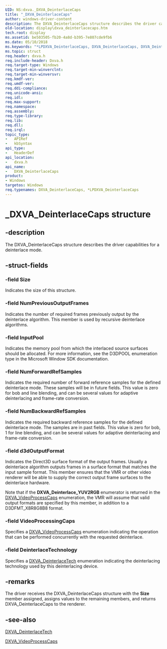 ```yaml
---
UID: NS:dxva._DXVA_DeinterlaceCaps
title: "_DXVA_DeinterlaceCaps"
author: windows-driver-content
description: The DXVA_DeinterlaceCaps structure describes the driver capabilities for a deinterlace mode.
old-location: display\dxva_deinterlacecaps.htm
tech.root: display
ms.assetid: be503505-fb20-4a8d-b395-7e807cde9fb6
ms.date: 05/10/2018
ms.keywords: "*LPDXVA_DeinterlaceCaps, DXVA_DeinterlaceCaps, DXVA_DeinterlaceCaps structure [Display Devices], LPDXVA_DeinterlaceCaps, LPDXVA_DeinterlaceCaps structure pointer [Display Devices], _DXVA_DeinterlaceCaps, display.dxva_deinterlacecaps, dxva/DXVA_DeinterlaceCaps, dxva/LPDXVA_DeinterlaceCaps, dxvaref_daa1a58d-aec2-4370-9baa-7a3b8cbcacf8.xml"
ms.topic: struct
req.header: dxva.h
req.include-header: Dxva.h
req.target-type: Windows
req.target-min-winverclnt: 
req.target-min-winversvr: 
req.kmdf-ver: 
req.umdf-ver: 
req.ddi-compliance: 
req.unicode-ansi: 
req.idl: 
req.max-support: 
req.namespace: 
req.assembly: 
req.type-library: 
req.lib: 
req.dll: 
req.irql: 
topic_type:
-	APIRef
-	kbSyntax
api_type:
-	HeaderDef
api_location:
-	dxva.h
api_name:
-	DXVA_DeinterlaceCaps
product:
- Windows
targetos: Windows
req.typenames: DXVA_DeinterlaceCaps, *LPDXVA_DeinterlaceCaps
---
```


# _DXVA_DeinterlaceCaps structure


## -description


The DXVA_DeinterlaceCaps structure describes the driver capabilities for a deinterlace mode.


## -struct-fields




### -field Size

Indicates the size of this structure.


### -field NumPreviousOutputFrames

Indicates the number of required frames previously output by the deinterlace algorithm. This member is used by recursive deinterlace algorithms.


### -field InputPool

Indicates the memory pool from which the interlaced source surfaces should be allocated. For more information, see the D3DPOOL enumeration type in the Microsoft Window SDK documentation. 


### -field NumForwardRefSamples

Indicates the required number of forward reference samples for the defined deinterlace mode. These samples will be in future fields. This value is zero for bob and line blending, and can be several values for adaptive deinterlacing and frame-rate conversion.


### -field NumBackwardRefSamples

Indicates the required backward reference samples for the defined deinterlace mode. The samples are in past fields. This value is zero for bob, 1 for line blending, and can be several values for adaptive deinterlacing and frame-rate conversion.


### -field d3dOutputFormat

Indicates the Direct3D surface format of the output frames. Usually a deinterlace algorithm outputs frames in a surface format that matches the input sample format. This member ensures that the VMR or other video renderer will be able to supply the correct output frame surfaces to the deinterlace hardware.

Note that if the <b>DXVA_Deinterlace_YUV2RGB</b> enumerator is returned in the <a href="https://msdn.microsoft.com/library/windows/hardware/ff564076">DXVA_VideoProcessCaps</a> enumeration, the VMR will assume that valid output formats are specified by this member, in addition to a D3DFMT_X8R8G8B8 format.


### -field VideoProcessingCaps

Specifies a <a href="https://msdn.microsoft.com/library/windows/hardware/ff564076">DXVA_VideoProcessCaps</a> enumeration indicating the operation that can be performed concurrently with the requested deinterlace. 


### -field DeinterlaceTechnology

Specifies a <a href="https://msdn.microsoft.com/library/windows/hardware/ff563960">DXVA_DeinterlaceTech</a> enumeration indicating the deinterlacing technology used by this deinterlacing device.


## -remarks



The driver receives the DXVA_DeinterlaceCaps structure with the <b>Size</b> member assigned, assigns values to the remaining members, and returns DXVA_DeinterlaceCaps to the renderer.




## -see-also




<a href="https://msdn.microsoft.com/library/windows/hardware/ff563960">DXVA_DeinterlaceTech</a>



<a href="https://msdn.microsoft.com/library/windows/hardware/ff564076">DXVA_VideoProcessCaps</a>
 

 

